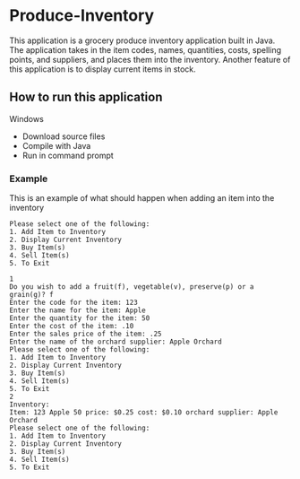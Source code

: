 # Produce-Inventory
This application is a grocery produce inventory application built in Java. The application takes in the item codes, names, quantities, costs, spelling points, and suppliers, and places them into the inventory. Another feature of this application is to display current items in stock. 
## How to run this application
Windows   
- Download source files
- Compile with Java
- Run in command prompt
### Example
This is an example of what should happen when adding an item into the inventory
``` 
Please select one of the following:
1. Add Item to Inventory
2. Display Current Inventory
3. Buy Item(s)
4. Sell Item(s)
5. To Exit

1
Do you wish to add a fruit(f), vegetable(v), preserve(p) or a grain(g)? f
Enter the code for the item: 123
Enter the name for the item: Apple
Enter the quantity for the item: 50
Enter the cost of the item: .10
Enter the sales price of the item: .25
Enter the name of the orchard supplier: Apple Orchard
Please select one of the following:
1. Add Item to Inventory
2. Display Current Inventory
3. Buy Item(s)
4. Sell Item(s)
5. To Exit
2
Inventory:
Item: 123 Apple 50 price: $0.25 cost: $0.10 orchard supplier: Apple Orchard
Please select one of the following:
1. Add Item to Inventory
2. Display Current Inventory
3. Buy Item(s)
4. Sell Item(s)
5. To Exit
```
